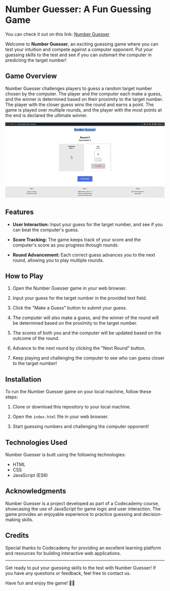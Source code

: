 # Number Guesser: A Fun Guessing Game

You can check it out on this link: [Number Guesser](https://number-guesser-seven.vercel.app/) 

Welcome to **Number Guesser**, an exciting guessing game where you can test your intuition and compete against a computer opponent. Put your guessing skills to the test and see if you can outsmart the computer in predicting the target number!

## Game Overview

Number Guesser challenges players to guess a random target number chosen by the computer. The player and the computer each make a guess, and the winner is determined based on their proximity to the target number. The player with the closer guess wins the round and earns a point. The game is played over multiple rounds, and the player with the most points at the end is declared the ultimate winner.

![Screenshot](NumberGuesser.png)

## Features

- **User Interaction:** Input your guess for the target number, and see if you can beat the computer's guess.
  
- **Score Tracking:** The game keeps track of your score and the computer's score as you progress through rounds.

- **Round Advancement:** Each correct guess advances you to the next round, allowing you to play multiple rounds.

## How to Play

1. Open the Number Guesser game in your web browser.

2. Input your guess for the target number in the provided text field.

3. Click the "Make a Guess" button to submit your guess.

4. The computer will also make a guess, and the winner of the round will be determined based on the proximity to the target number.

5. The scores of both you and the computer will be updated based on the outcome of the round.

6. Advance to the next round by clicking the "Next Round" button.

7. Keep playing and challenging the computer to see who can guess closer to the target number!

## Installation

To run the Number Guesser game on your local machine, follow these steps:

1. Clone or download this repository to your local machine.

2. Open the `index.html` file in your web browser.

3. Start guessing numbers and challenging the computer opponent!

## Technologies Used

Number Guesser is built using the following technologies:

- HTML
- CSS
- JavaScript (ES6)

## Acknowledgments

Number Guesser is a project developed as part of a Codecademy course, showcasing the use of JavaScript for game logic and user interaction. The game provides an enjoyable experience to practice guessing and decision-making skills.

## Credits

Special thanks to Codecademy for providing an excellent learning platform and resources for building interactive web applications.

---

Get ready to put your guessing skills to the test with Number Guesser! If you have any questions or feedback, feel free to contact us.

Have fun and enjoy the game! 🎲🤖
